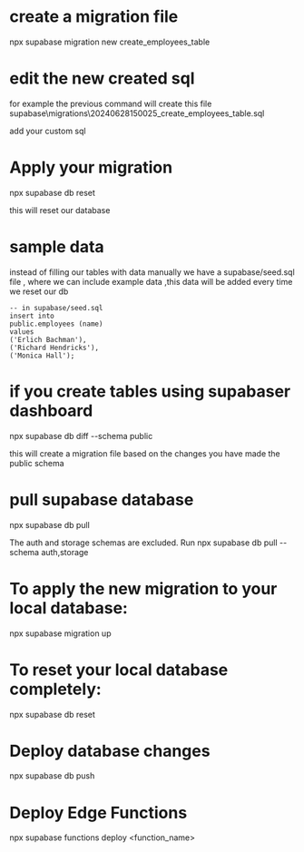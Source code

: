 # create a migration file

npx supabase migration new create_employees_table

# edit the new created sql 

for example the previous command will create this file supabase\migrations\20240628150025_create_employees_table.sql

add your custom sql 

# Apply your migration

npx supabase db reset

this will reset our database

# sample data

instead of filling our tables with data manually we have a supabase/seed.sql file , where we can include example data ,this data will be added every time we reset our db

```
-- in supabase/seed.sql
insert into
public.employees (name)
values
('Erlich Bachman'),
('Richard Hendricks'),
('Monica Hall');
```

# if you create tables using supabaser dashboard

npx supabase db diff --schema public

this will create a migration file based on the changes you have made the public schema

# pull supabase database

npx supabase db pull

The auth and storage schemas are excluded. Run npx supabase db pull --schema auth,storage

# To apply the new migration to your local database:

npx supabase migration up

# To reset your local database completely:

npx supabase db reset

# Deploy database changes

npx supabase db push

# Deploy Edge Functions

npx supabase functions deploy <function_name>
